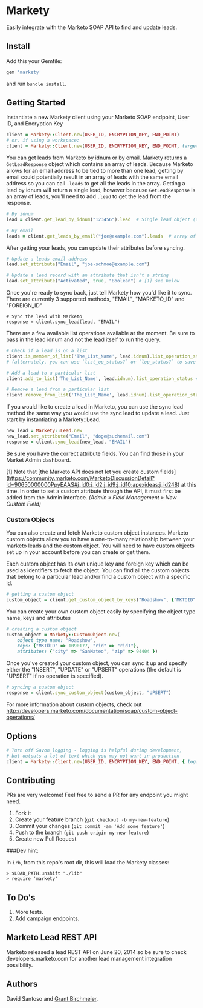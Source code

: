 # Markety

<!--
[![Build Status](https://travis-ci.org/davidsantoso/markety.svg?branch=master)](https://travis-ci.org/davidsantoso/markety)
[![Gem Version](https://badge.fury.io/rb/markety.svg)](http://badge.fury.io/rb/markety)
[![Coverage Status](https://coveralls.io/repos/davidsantoso/markety/badge.png)](https://coveralls.io/r/davidsantoso/markety)
-->

Easily integrate with the Marketo SOAP API to find and update leads.

## Install
Add this your Gemfile:

```ruby
gem 'markety'
```

and run `bundle install`.

##  Getting Started

Instantiate a new Markety client using your Marketo SOAP endpoint, User ID, and Encryption Key
```ruby
client = Markety::Client.new(USER_ID, ENCRYPTION_KEY, END_POINT)
# or, if using a workspace:
client = Markety::Client.new(USER_ID, ENCRYPTION_KEY, END_POINT, target_workspace: "ws_name")
```

You can get leads from Marketo by idnum or by email. Markety returns a ``GetLeadResponse``
object which contains an array of leads.  Because Marketo allows for an email address to be
tied to more than one lead, getting by email could potentially result in an array of leads
with the same email address so you can call ``.leads`` to get all the leads in the array.
Getting a lead by idnum will return a single lead, however because ``GetLeadResponse`` is
an array of leads, you'll need to add ``.lead`` to get the lead from the response.
```ruby
# By idnum
lead = client.get_lead_by_idnum("123456").lead  # Single lead object (or nil)

# By email
leads = client.get_leads_by_email("joe@example.com").leads  # array of Leads
```

After getting your leads, you can update their attributes before syncing.
```ruby
# Update a leads email address
lead.set_attribute("Email", "joe-schmoe@example.com")

# Update a lead record with an attribute that isn't a string
lead.set_attribute("Activated", true, "Boolean") # [1] see below
```

Once you're ready to sync back, just tell Markety how you'd like it to sync.
There are currently 3 supported methods, "EMAIL", "MARKETO_ID" and "FOREIGN_ID"
```
# Sync the lead with Marketo
response = client.sync_lead(lead, "EMAIL")
```

There are a few available list operations available at the moment. Be sure to pass in the lead
idnum and not the lead itself to run the query.
 ```ruby
# Check if a lead is on a list
client.is_member_of_list('The_List_Name', lead.idnum).list_operation_status? # true if on list
# (alternately, you can use `list_op_status?` or `lop_status?` to save some keystrokes)

# Add a lead to a particular list
client.add_to_list('The_List_Name', lead.idnum).list_operation_status #true if successful add

# Remove a lead from a particular list
client.remove_from_list('The_List_Name', lead.idnum).list_operation_status #true if successful removal
```

If you would like to create a lead in Marketo, you can use the sync lead method the same way
you would use the sync lead to update a lead. Just start by instantiating a Markety::Lead.
```ruby
new_lead = Markety::Lead.new
new_lead.set_attribute("Email", "doge@suchemail.com")
response = client.sync_lead(new_lead, "EMAIL")
```

Be sure you have the correct attribute fields. You can find those in your Market Admin dashboard.

[1] Note that [the Marketo API does not let you create custom fields] (https://community.marketo.com/MarketoDiscussionDetail?id=90650000000PpyEAAS#j_id0:j_id2:j_id9:j_id10:apexideas:j_id248) at this time. In order to set a custom attribute through the API, it must first be added from the Admin interface.
_(Admin » Field Management » New Custom Field)_

### Custom Objects
You can also create and fetch Marketo custom object instances. Marketo custom objects allow you to
have a one-to-many relationship between your marketo leads and the custom object. You will need to
have custom objects set up in your account before you can create or get them.

Each custom object has its own unique key and foreign key which can be used as identifiers to fetch
the object. You can find all the custom objects that belong to a particular lead and/or find a custom
object with a specific id.
```ruby
# getting a custom object
custom_object = client.get_custom_object_by_keys("Roadshow", {"MKTOID" => 1090177, "rid" => 123456})
```

You can create your own custom object easily by specifying the object type name, keys and attributes
```ruby
# creating a custom object
custom_object = Markety::CustomObject.new(
    object_type_name: "Roadshow",
    keys: {"MKTOID" => 1090177, "rid" => "rid1"},
    attributes: {"city" => "SanMateo", "zip" => 94404 })
```

Once you've created your custom object, you can sync it up and specify either the "INSERT", "UPDATE"
or "UPSERT" operations (the default is "UPSERT" if no operation is specified).
```ruby
# syncing a custom object
response = client.sync_custom_object(custom_object, "UPSERT")
```

For more information about custom objects, check out http://developers.marketo.com/documentation/soap/custom-object-operations/

##  Options

```ruby
# Turn off Savon logging - logging is helpful during development,
# but outputs a lot of text which you may not want in production
client = Markety::Client.new(USER_ID, ENCRYPTION_KEY, END_POINT, { log: false })
```

## Contributing

PRs are very welcome! Feel free to send a PR for any endpoint you might need.

1. Fork it
2. Create your feature branch (`git checkout -b my-new-feature`)
3. Commit your changes (`git commit -am 'Add some feature'`)
4. Push to the branch (`git push origin my-new-feature`)
5. Create new Pull Request

###Dev hint:

In `irb`, from this repo's root dir, this will load the Markety classes:

    > $LOAD_PATH.unshift "./lib"
    > require 'markety'


## To Do's
1. More tests.
2. Add campaign endpoints.

##  Marketo Lead REST API

Marketo released a lead REST API on June 20, 2014 so be sure to check developers.marketo.com
for another lead management integration possibility.

## Authors
David Santoso and [Grant Birchmeier](https://github.com/gbirchmeier).
